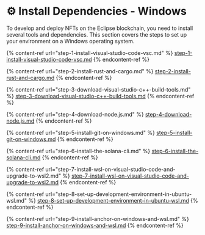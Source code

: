 # ⚙️ Install Dependencies - Windows

To develop and deploy NFTs on the Eclipse blockchain, you need to install several tools and dependencies. This section covers the steps to set up your environment on a Windows operating system.



{% content-ref url="step-1-install-visual-studio-code-vsc.md" %}
[step-1-install-visual-studio-code-vsc.md](step-1-install-visual-studio-code-vsc.md)
{% endcontent-ref %}

{% content-ref url="step-2-install-rust-and-cargo.md" %}
[step-2-install-rust-and-cargo.md](step-2-install-rust-and-cargo.md)
{% endcontent-ref %}

{% content-ref url="step-3-download-visual-studio-c++-build-tools.md" %}
[step-3-download-visual-studio-c++-build-tools.md](step-3-download-visual-studio-c++-build-tools.md)
{% endcontent-ref %}

{% content-ref url="step-4-download-node.js.md" %}
[step-4-download-node.js.md](step-4-download-node.js.md)
{% endcontent-ref %}

{% content-ref url="step-5-install-git-on-windows.md" %}
[step-5-install-git-on-windows.md](step-5-install-git-on-windows.md)
{% endcontent-ref %}

{% content-ref url="step-6-install-the-solana-cli.md" %}
[step-6-install-the-solana-cli.md](step-6-install-the-solana-cli.md)
{% endcontent-ref %}

{% content-ref url="step-7-install-wsl-on-visual-studio-code-and-upgrade-to-wsl2.md" %}
[step-7-install-wsl-on-visual-studio-code-and-upgrade-to-wsl2.md](step-7-install-wsl-on-visual-studio-code-and-upgrade-to-wsl2.md)
{% endcontent-ref %}

{% content-ref url="step-8-set-up-development-environment-in-ubuntu-wsl.md" %}
[step-8-set-up-development-environment-in-ubuntu-wsl.md](step-8-set-up-development-environment-in-ubuntu-wsl.md)
{% endcontent-ref %}

{% content-ref url="step-9-install-anchor-on-windows-and-wsl.md" %}
[step-9-install-anchor-on-windows-and-wsl.md](step-9-install-anchor-on-windows-and-wsl.md)
{% endcontent-ref %}
